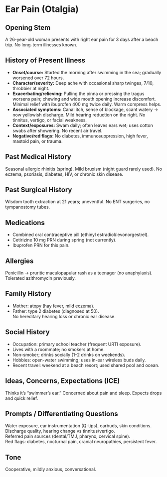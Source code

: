 # Ear Pain (Otalgia)

## Opening Stem
A 26-year-old woman presents with right ear pain for 3 days after a beach trip. No long-term illnesses known.

## History of Present Illness
- **Onset/course:** Started the morning after swimming in the sea; gradually worsened over 72 hours.  
- **Character/severity:** Deep ache with occasional sharp twinges, 7/10, throbbier at night.  
- **Exacerbating/relieving:** Pulling the pinna or pressing the tragus worsens pain; chewing and wide mouth opening increase discomfort. Minimal relief with ibuprofen 400 mg twice daily. Warm compress helps.  
- **Associated symptoms:** Canal itch, sense of blockage, scant watery → now yellowish discharge. Mild hearing reduction on the right. No tinnitus, vertigo, or facial weakness.  
- **Context/exposures:** Swam daily; often leaves ears wet; uses cotton swabs after showering. No recent air travel.  
- **Negative/red flags:** No diabetes, immunosuppression, high fever, mastoid pain, or trauma.

## Past Medical History
Seasonal allergic rhinitis (spring). Mild bruxism (night guard rarely used). No eczema, psoriasis, diabetes, HIV, or chronic skin disease.

## Past Surgical History
Wisdom tooth extraction at 21 years; uneventful. No ENT surgeries, no tympanostomy tubes.

## Medications
- Combined oral contraceptive pill (ethinyl estradiol/levonorgestrel).  
- Cetirizine 10 mg PRN during spring (not currently).  
- Ibuprofen PRN for this pain.

## Allergies
Penicillin → pruritic maculopapular rash as a teenager (no anaphylaxis).  
Tolerated azithromycin previously.

## Family History
- Mother: atopy (hay fever, mild eczema).  
- Father: type 2 diabetes (diagnosed at 50).  
No hereditary hearing loss or chronic ear disease.

## Social History
- Occupation: primary school teacher (frequent URTI exposure).  
- Lives with a roommate; no smokers at home.  
- Non-smoker; drinks socially (1–2 drinks on weekends).  
- Hobbies: open-water swimming; uses in-ear wireless buds daily.  
- Recent travel: weekend at a beach resort; used shared pool and ocean.

## Ideas, Concerns, Expectations (ICE)
Thinks it’s “swimmer’s ear.” Concerned about pain and sleep. Expects drops and quick relief.

## Prompts / Differentiating Questions
Water exposure, ear instrumentation (Q-tips), earbuds, skin conditions.  
Discharge quality, hearing change vs tinnitus/vertigo.  
Referred pain sources (dental/TMJ, pharynx, cervical spine).  
Red flags: diabetes, nocturnal pain, cranial neuropathies, persistent fever.

## Tone
Cooperative, mildly anxious, conversational.
